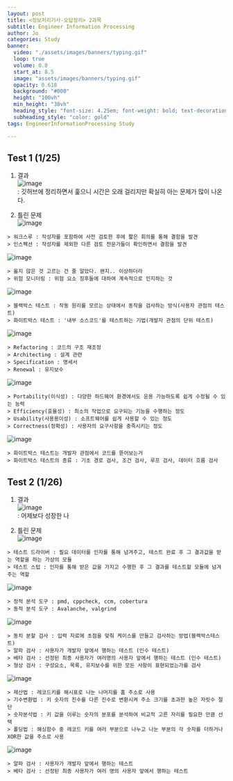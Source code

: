 ```yaml
---
layout: post
title: <정보처리기사-오답정리> 2과목 
subtitle: Engineer Information Processing
author: Jo
categories: Study
banner:
  video: "./assets/images/banners/typing.gif"
  loop: true
  volume: 0.8
  start_at: 8.5
  image: "assets/images/banners/typing.gif"
  opacity: 0.618
  background: "#000"
  height: "100vh"
  min_height: "38vh"
  heading_style: "font-size: 4.25em; font-weight: bold; text-decoration: underline"
  subheading_style: "color: gold"
tags: EngineerInformationProcessing Study

---
```



## Test 1 (1/25)

1. 결과 <br>
![image](https://github.com/CheeseYoung/Cheeseyoung.github.io/assets/132384527/d05b0fc8-77ae-44d8-986a-305ed1c90601) <br>
: 깃허브에 정리하면서 훑으니 시간은 오래 걸리지만 확실히 아는 문제가 많이 나온다.

2. 틀린 문제 <br>
![image](https://github.com/CheeseYoung/Cheeseyoung.github.io/assets/132384527/d17d0e27-e326-42f3-a067-4f93fb77313a)

```
> 워크스루 : 작성자를 포함하여 사전 검토한 후에 짧은 회의를 통해 결함을 발견
> 인스펙션 : 작성자를 제외한 다른 검토 전문가들이 확인하면서 결함을 발견
```

![image](https://github.com/CheeseYoung/Cheeseyoung.github.io/assets/132384527/08fb41ac-4a23-4175-9ef7-a9237a97560a)

```
> 옳지 않은 것 고르는 건 줄 알았다. 왠지.. 이상하더라
> 위험 모니터링 : 위험 요소 징후들에 대하여 계속적으로 인지하는 것
```

![image](https://github.com/CheeseYoung/Cheeseyoung.github.io/assets/132384527/3460c3ff-d3b4-4195-85c8-c04148bee4a9)

```
> 블랙박스 테스트 : 작동 원리를 모르는 상태에서 동작을 검사하는 방식(사용자 관점의 테스트)
> 화이트박스 테스트 : '내부 소스코드'를 테스트하는 기법(개발자 관점의 단위 테스트)
```

![image](https://github.com/CheeseYoung/Cheeseyoung.github.io/assets/132384527/98540d86-ba99-49eb-b0d9-7abe8143267b)

```
> Refactoring : 코드의 구조 재조정
> Architecting : 설계 관련
> Specification : 명세서
> Renewal : 유지보수
```

![image](https://github.com/CheeseYoung/Cheeseyoung.github.io/assets/132384527/63d0d860-ee39-4857-8cea-50052382a9df)

```
> Portability(이식성) : 다양한 하드웨어 환경에서도 운용 가능하도록 쉽게 수정될 수 있는 능력
> Efficiency(효율성) : 최소의 작업으로 요구되는 기능을 수행하는 정도
> Usability(사용용이성) : 소프트웨어를 쉽게 사용할 수 있는 정도
> Correctness(정확성) : 사용자의 요구사항을 충족시키는 정도
```

![image](https://github.com/CheeseYoung/Cheeseyoung.github.io/assets/132384527/2bd62851-2513-4b57-a2b2-e627a395fd3e)

```
> 화이트박스 테스트는 개발자 관점에서 코드를 뜯어보는거
> 화이트박스 테스트의 종류 : 기초 경로 검사, 조건 검사, 루프 검사, 데이터 흐름 검사
```

## Test 2 (1/26)

1. 결과 <br>
![image](https://github.com/CheeseYoung/Cheeseyoung.github.io/assets/132384527/66a76d71-4ab5-4912-a5e3-140052f4985f) <br>
: 어제보다 성장한 나

2. 틀린 문제 <br>
![image](https://github.com/CheeseYoung/Cheeseyoung.github.io/assets/132384527/3e6f67d0-ff85-404d-b9be-b87bbd3aca5d)

```
> 테스트 드라이버 : 필요 데이터를 인자를 통해 넘겨주고, 테스트 완료 후 그 결과값을 받는 역할을 하는 가상의 모듈
> 테스트 스텁 : 인자를 통해 받은 값을 가지고 수행한 후 그 결과를 테스트할 모듈에 넘겨주는 역할
```

![image](https://github.com/CheeseYoung/Cheeseyoung.github.io/assets/132384527/a359d112-615e-4b43-a6e5-efb30bdab7f8)

```
> 정적 분석 도구 : pmd, cppcheck, ccm, cobertura
> 동적 분석 도구 : Avalanche, valgrind
```

![image](https://github.com/CheeseYoung/Cheeseyoung.github.io/assets/132384527/742c11fb-0f80-492b-8678-84d8e1bc2af7)

```
> 동치 분할 검사 : 입력 자료에 초점을 맞춰 케이스를 만들고 검사하는 방법(블랙박스테스트)
> 알파 검사 : 사용자가 개발자 앞에서 행하는 테스트 (인수 테스트)
> 베타 검사 : 선정된 최종 사용자가 여러명의 사용자 앞에서 행하는 테스트 (인수 테스트)
> 형상 검사 : 구성요소, 목록, 유지보수를 위한 모든 사항이 표현되었는가를 검사
```

![image](https://github.com/CheeseYoung/Cheeseyoung.github.io/assets/132384527/91600fec-e967-4b72-8218-da1011ea6e3d)

```
> 제산법 : 레코드키를 해시표로 나눈 나머지를 홈 주소로 사용
> 기수변환법 : 키 숫자의 진수를 다른 진수로 변환시켜 주소 크기를 초과한 높은 자릿수 절단
> 숫자분석법 : 키 값을 이루는 숫자의 분포를 분석하여 비교적 고른 자리를 필요한 만큼 선택
> 폴딩법 : 해싱함수 중 레코드 키를 여러 부분으로 나누고 나눈 부분의 각 숫자를 더하거나 XOR한 값을 주소로 사용
```

![image](https://github.com/CheeseYoung/Cheeseyoung.github.io/assets/132384527/55df1358-d213-432b-8b60-ef55ad8bf1bd)

```
> 알파 검사 : 사용자가 개발자 앞에서 행하는 테스트
> 베타 검사 : 선정된 최종 사용자가 여러 명의 사용자 앞에서 행하는 테스트
```







